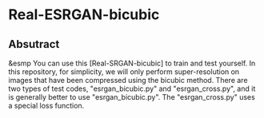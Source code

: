 # Real-ESRGAN-bicubic

## Absutract <br>
&esmp You can use this [Real-SRGAN-bicubic] to train and test yourself.
In this repository, for simplicity, we will only perform super-resolution on images that have been compressed using the bicubic method.
There are two types of test codes, "esrgan_bicubic.py" and "esrgan_cross.py", and it is generally better to use "esrgan_bicubic.py".
The "esrgan_cross.py" uses a special loss function.<br>
